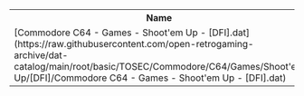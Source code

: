 <table>
<tr><th>Name</th><th>Size</th></tr>
<tr><td>[Commodore C64 - Games - Shoot'em Up - [DFI].dat](https://raw.githubusercontent.com/open-retrogaming-archive/dat-catalog/main/root/basic/TOSEC/Commodore/C64/Games/Shoot'em Up/[DFI]/Commodore C64 - Games - Shoot'em Up - [DFI].dat)</td><td>10567</td></tr>
</table>
